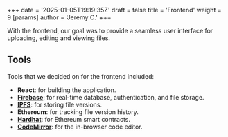 +++
date = '2025-01-05T19:19:35Z'
draft = false
title = 'Frontend'
weight = 9
[params]
  author = 'Jeremy C.'
+++

With the frontend, our goal was to provide a seamless user interface for uploading, editing and viewing files.
## Tools
Tools that we decided on for the frontend included:
- **React**: for building the application.
- [**Firebase**](https://firebase.google.com/): for real-time database, authentication, and file storage.
- **[IPFS](https://ipfs.tech/)**: for storing file versions.
- **Ethereum**: for tracking file version history.
- **[Hardhat](https://hardhat.org/)**: for Ethereum smart contracts.
- **[CodeMirror](https://codemirror.net/)**: for the in-browser code editor.
